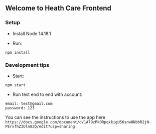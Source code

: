 ## Welcome to Heath Care Frontend

### Setup

- Install Node 14.18.1

- Run:

```
npm install
```

### Development tips

- Start:

```
npm start

```

- Run test end to end with account:

```
email: test@gmail.com
password: 123

```

You can see the instructions to use the app here `https://docs.google.com/document/d/1A79zPkORpqxkigU56snw0NbbR2jN-PErxfhZ3Uln82Q/edit?usp=sharing`
